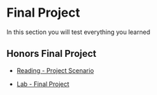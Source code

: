 # Final Project

In this section you will test everything you learned

## Honors Final Project

- [Reading - Project Scenario](https://www.coursera.org/learn/supervised-machine-learning-regression/supplement/YGQkk/project-scenario)

- [Lab - Final Project](./Labs/Final_Project_Template.ipynb)